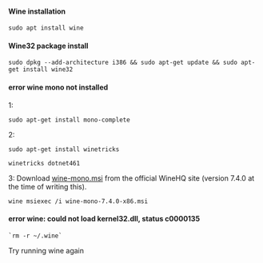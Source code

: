 #### Wine installation
```
sudo apt install wine
```
#### Wine32 package install
```
sudo dpkg --add-architecture i386 && sudo apt-get update && sudo apt-get install wine32
```
#### error wine mono not installed
1:
```
sudo apt-get install mono-complete
```
2:
```
sudo apt-get install winetricks
```
```
winetricks dotnet461
```
3:
Download [wine-mono.msi](https://dl.winehq.org/wine/wine-mono/) from the official WineHQ site (version 7.4.0 at the time of writing this).
```
wine msiexec /i wine-mono-7.4.0-x86.msi
```
#### error wine: could not load kernel32.dll, status c0000135
```
`rm -r ~/.wine`
```
Try running wine again
